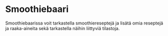 # Smoothiebaari
Smoothiebaarissa voit tarkastella smoothiereseptejä ja lisätä omia reseptejä ja raaka-aineita sekä tarkastella näihin liittyviä tilastoja.

